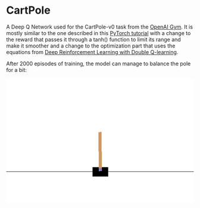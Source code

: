 # CartPole
A Deep Q Network used for the CartPole-v0 task from the [OpenAI Gym](https://gym.openai.com/).
It is mostly similar to the one described in this [PyTorch tutorial](https://pytorch.org/tutorials/intermediate/reinforcement_q_learning.html)
with a change to the reward that passes it through a tanh() function to limit its range and make it smoother and a change to the optimization part
that uses the equations from [Deep Reinforcement Learning with Double Q-learning](https://arxiv.org/abs/1509.06461).

After 2000 episodes of training, the model can manage to balance the pole for a bit:

![CartPole Animation](static/animation.gif)

